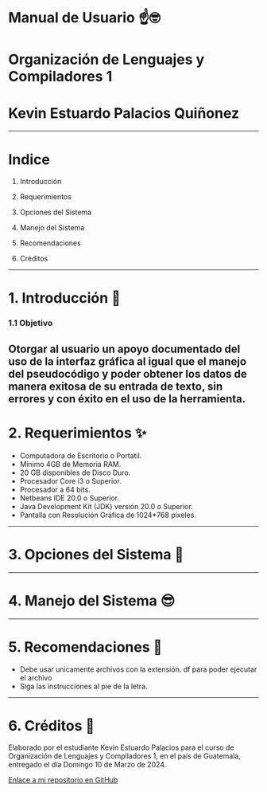 # Manual de Usuario ☝️🤓
# Organización de Lenguajes y Compiladores 1
# Kevin Estuardo Palacios Quiñonez 
---
# Indice 

1. Introducción 


2. Requerimientos 


3. Opciones del Sistema 


4. Manejo del Sistema 


5. Recomendaciones 


6. Créditos

---
# 1. Introducción 🤖
###  1.1 Objetivo
Otorgar al usuario un apoyo documentado del uso de la interfaz gráfica al igual que el manejo del pseudocódigo y poder obtener los datos de manera exitosa de su entrada de texto, sin errores y con éxito en el uso de la herramienta.
---
# 2. Requerimientos ✨
* Computadora de Escritorio o Portatil.
* Mínimo 4GB de Memoria RAM.
* 20 GB disponibles de Disco Duro.
* Procesador Core i3 o Superior.
* Procesador a 64 bits.
* Netbeans IDE 20.0 o Superior.
* Java Development Kit (JDK) versión 20.0 o Superior.
* Pantalla con Resolución Gráfica de 1024*768 píxeles.
---
# 3. Opciones del Sistema 🤩
---
# 4. Manejo del Sistema 😎
---
# 5. Recomendaciones 👀
* Debe usar unicamente archivos con la extensión. df para poder ejecutar el archivo
* Siga las instrucciones al pie de la letra.
---
# 6. Créditos 🧐
Elaborado por el estudiante Kevin Estuardo Palacios para el curso de Organización de Lenguajes y Compiladores 1, en el país de Guatemala, entregado el día Domingo 10 de Marzo de 2024.

[Enlace a mi repositorio en GitHub](https://github.com/KevinPalaciosQ/OLC1_Proyecto1_201902278.git)